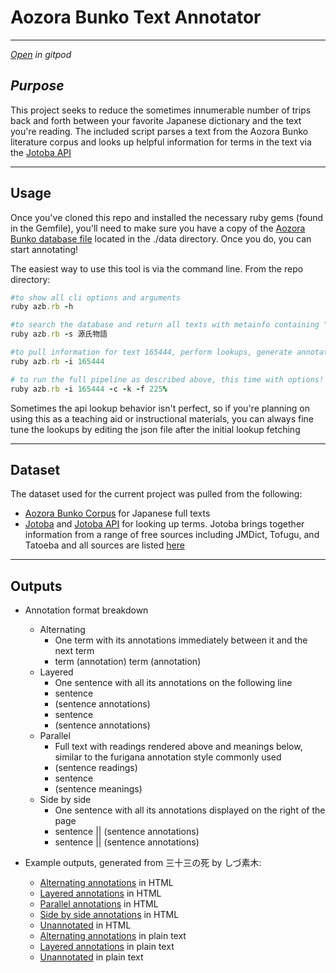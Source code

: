 # Aozora Bunko Text Annotator

---

[*Open*](https://gitpod.io/#https://github.com/ryancahildebrandt/aozora_annotator) *in gitpod*

## *Purpose*

This project seeks to reduce the sometimes innumerable number of trips back and forth between your favorite Japanese dictionary and the text you're reading. The included script parses a text from the Aozora Bunko literature corpus and looks up helpful information for terms in the text via the [Jotoba API](https://jotoba.de/docs.html#overview)

---

## Usage

Once you've cloned this repo and installed the necessary ruby gems (found in the Gemfile), you'll need to make sure you have a copy of the [Aozora Bunko database file](https://www.kaggle.com/datasets/ryancahildebrandt/azbcorpus) located in the ./data directory. Once you do, you can start annotating!

The easiest way to use this tool is via the command line. From the repo directory:

```ruby
#to show all cli options and arguments
ruby azb.rb -h

#to search the database and return all texts with metainfo containing "源氏物語"
ruby azb.rb -s 源氏物語

#to pull information for text 165444, perform lookups, generate annotations, and render html and plaintext documents to the outputs directory
ruby azb.rb -i 165444 

# to run the full pipeline as described above, this time with options!
ruby azb.rb -i 165444 -c -k -f 225%
```

Sometimes the api lookup behavior isn't perfect, so if you're planning on using this as a teaching aid or instructional materials, you can always fine tune the lookups by editing the json file after the initial lookup fetching

---

## Dataset

The dataset used for the current project was pulled from the following:

- [Aozora Bunko Corpus](https://www.kaggle.com/datasets/ryancahildebrandt/azbcorpus) for Japanese full texts
- [Jotoba](https://github.com/WeDontPanic/Jotoba) and [Jotoba API](https://jotoba.de/docs.html#overview) for looking up terms. Jotoba brings together information from a range of free sources including JMDict, Tofugu, and Tatoeba and all sources are listed [here](https://jotoba.de/about)

---

## Outputs

- Annotation format breakdown
  - Alternating
    - One term with its annotations immediately between it and the next term
    - term (annotation) term (annotation)
  - Layered
    - One sentence with all its annotations on the following line
    - sentence
    - (sentence annotations)
    - sentence
    - (sentence annotations)
  - Parallel
    - Full text with readings rendered above and meanings below, similar to the furigana annotation style commonly used
    - (sentence readings)
    - sentence
    - (sentence meanings)
  - Side by side
    - One sentence with all its annotations displayed on the right of the page
    - sentence || (sentence annotations)
    - sentence || (sentence annotations)

- Example outputs, generated from 三十三の死 by しづ素木:
  - [Alternating annotations](https://htmlpreview.github.io/?https://github.com/ryancahildebrandt/aozora_annotator/blob/main//outputs/000002_三十三の死_alternating.html) in HTML
  - [Layered annotations](https://htmlpreview.github.io/?https://github.com/ryancahildebrandt/aozora_annotator/blob/main//outputs/000002_三十三の死_layered.html) in HTML
  - [Parallel annotations](https://htmlpreview.github.io/?https://github.com/ryancahildebrandt/aozora_annotator/blob/main//outputs/000002_三十三の死_parallel.html) in HTML
  - [Side by side annotations](https://htmlpreview.github.io/?https://github.com/ryancahildebrandt/aozora_annotator/blob/main//outputs/000002_三十三の死_sidebyside.html) in HTML
  - [Unannotated](https://htmlpreview.github.io/?https://github.com/ryancahildebrandt/aozora_annotator/blob/main//outputs/000002_三十三の死_unannotated.html) in HTML
  - [Alternating annotations](./outputs/000002_三十三の死_alternating.txt) in plain text
  - [Layered annotations](./outputs/000002_三十三の死_layered.txt) in plain text
  - [Unannotated](./outputs/000002_三十三の死_unannotated.txt) in plain text
